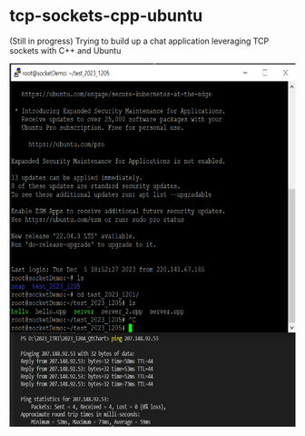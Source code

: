# tcp-sockets-cpp-ubuntu
(Still in progress) Trying to build up a chat application leveraging TCP sockets with C++ and Ubuntu

<div class="flexible-container">
  <img src="pictures/01.png" height="640">
</div>